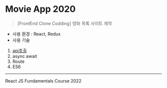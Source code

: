 # Movie App 2020

>[FrontEnd Clone Codding] 영화 목록 사이트 제작

- 사용 환경 : React, Redux
- 사용 기술 
1. [api호출](https://github.com/bbak0105/movie_app_2022/blob/dev-jiyuShin/src/routes/Home.js)
2. async await
3. Route
4. ES6

---
React JS Fundamentals Course 2022
